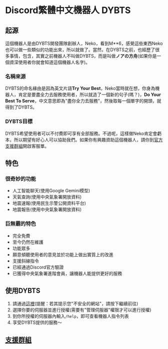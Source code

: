 # Discord繁體中文機器人 DYBTS
## 起源
這個機器人是由DYBTS開發團隊創辦人，Neko，看到M\**6，感覺這些東西Neko也可以做一些類似的功能出來，所以就做了。當然，在DYBTS之前，也經歷了很多事情，包含，其實之前機器人不叫做DYBTS，而是叫做**ノアの方舟**(如果你是一個資深使用者你就會知道這個機器人名字)。
### 名稱來源
DYBTS的命名緣由是因為英文片語**Try Your Best**，Neko當時就在想，你身為機器人，肯定是要盡全力去服務使用者，所以就造了一個新的句子(嗎？)，**Do Your Best To Serve**，中文意思即為"盡你全力去服務"，然後取每一個單字的開頭，就得到了DYBTS。
### DYBTS目標
DYBTS希望使用者可以不付費即可享有全部服務。不過呢，這樣做Neko肯定會虧本，所以期望有好心人可以協助我們。如果你有興趣資助這個機器人，請你到[官方支援群組](https://discord.gg/7AHak4nSbE)開啟客服單。
## 特色
### 很奇妙的功能
- 人工智能聊天(使用Google Gemini模型)
- 天氣查詢(使用中央氣象署開放資料)
- 地震速報(使用民生示警公開資料平台)
- 地震報告(使用中央氣象署開放資料)
### 巨無霸的特色
- 完全免費
- 至今仍然在維護
- 功能眾多
- 願意傾聽使用者的意見並於功能上做出實質上的改進
- 支援斜線指令
- 已經通過Discord官方驗證
- 已獲得中央氣象署進階會員，讓機器人能提供更好的服務
## 使用DYBTS
1. 請通過[這裡](https://go.dybts.cloudns.be/discordbiv)(提醒：若其提示您"不安全的網站"，請按下繼續前往)
2. 選擇你要的伺服器並進行授權(需要有"管理伺服器"權限才可以進行授權)
3. 到你所授權的伺服器內輸入`/help`，即可查看機器人指令列表
4. 享受DYBTS提供的服務～
## [支援群組](https://discord.gg/7AHak4nSbE)